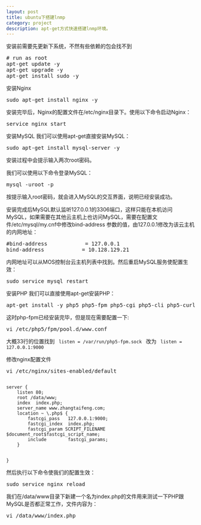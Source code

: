 ```yaml
---
layout: post
title: ubuntu下搭建lnmp
category: project
description: apt-get方式快速搭建lnmp环境。
---
```


安装前需要先更新下系统，不然有些依赖的包会找不到
<pre>
# run as root
apt-get update -y
apt-get upgrade -y
apt-get install sudo -y
</pre>

安装Nginx
<pre>
sudo apt-get install nginx -y
</pre>
安装完毕后，Nginx的配置文件在/etc/nginx目录下。使用以下命令启动Nginx：
<pre>
service nginx start
</pre>

安装MySQL
我们可以使用apt-get直接安装MySQL：
<pre>
sudo apt-get install mysql-server -y
</pre>
安装过程中会提示输入两次root密码。

我们可以使用以下命令登录MySQL：
<pre>
mysql -uroot -p
</pre>
按提示输入root密码，就会进入MySQL的交互界面，说明已经安装成功。

安装完成后MySQL默认监听127.0.0.1的3306端口，这样只能在本机访问MySQL，如果需要在其他云主机上也访问MySQL，需要在配置文件/etc/mysql/my.cnf中修改bind-address 参数的值，由127.0.0.1修改为该云主机的内网地址：
<pre>
#bind-address            = 127.0.0.1
bind-address            = 10.128.129.21
</pre>

内网地址可以从MOS控制台云主机列表中找到。然后重启MySQL服务使配置生效：
<pre>
sudo service mysql restart
</pre>

安装PHP
我们可以直接使用apt-get安装PHP：
<pre>
apt-get install -y php5 php5-fpm php5-cgi php5-cli php5-curl php5-gd php5-dev php5-mysql
</pre>

这时php-fpm已经安装完毕，但是现在需要配置一下:
<pre>
vi /etc/php5/fpm/pool.d/www.conf
</pre>
大概33行的位置找到
<code>
listen = /var/run/php5-fpm.sock
</code>
改为
<code>
listen = 127.0.0.1:9000
</code>

修改nginx配置文件
<pre>
vi /etc/nginx/sites-enabled/default
</pre>
<code>
server {
    listen 80;
    root /data/www;
    index  index.php;
    server_name www.zhangtaifeng.com;
    location ~ \.php$ {
        fastcgi_pass   127.0.0.1:9000;
        fastcgi_index  index.php;
        fastcgi_param SCRIPT_FILENAME $document_root$fastcgi_script_name;
        include        fastcgi_params;
    }

}
</code>

然后执行以下命令使我们的配置生效：
<pre>
sudo service nginx reload
</pre>

我们在/data/www目录下新建一个名为index.php的文件用来测试一下PHP跟MySQL是否都正常工作，文件内容为：
<pre>
vi /data/www/index.php
</pre>
<code>
<?php
$host='127.0.0.1';
$root='root';
$pwd='root';
$con= mysql_connect($host,$root,$pwd);
if (empty($con)) {
    echo 'error';
} else{
    echo 'success';
}
</code>
